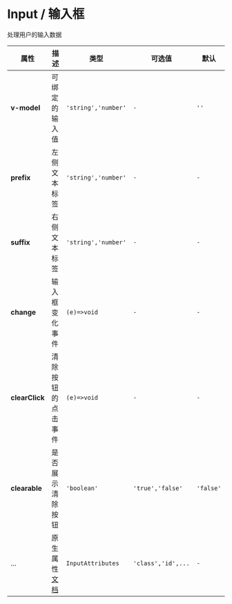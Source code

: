 # Input / 输入框

处理用户的输入数据

<playground title="默认的" name="ex-input-default" desc="基础的输入字段" />
<playground title="大小" name="ex-input-size" desc="不同大小的输入框" />
<playground
  title="标签"
  name="ex-input-inline-label"
  desc="在输入框内显示短小地行内文本"
/>
<playground
  title="禁用交互"
  name="ex-input-unwriteable"
  desc="禁用输入框地所有交互效果"
/>
<playground
  title="块级标签"
  name="ex-input-block-label"
  desc="为标签自定义更多样式"
/>
<playground
  title="清除按钮"
  name="ex-input-clearable"
  desc="在输入框内增加一个用于清除文本的按钮"
/>
<playground title="密码" name="ex-input-password" desc="显示或隐藏密码文本" />

<attributes>

<attributes-title title="Input Props" />

| 属性           | 描述                                                                            | 类型                | 可选值             | 默认      |
| -------------- | ------------------------------------------------------------------------------- | ------------------- | ------------------ | --------- |
| **v-model**    | 可绑定的输入值                                                                  | `'string','number'` | `-`                | `''`      |
| **prefix**     | 左侧文本标签                                                                    | `'string','number'` | `-`                | `-`       |
| **suffix**     | 右侧文本标签                                                                    | `'string','number'` | `-`                | `-`       |
| **change**     | 输入框变化事件                                                                  | `(e)=>void`         | `-`                | `-`       |
| **clearClick** | 清除按钮的点击事件                                                              | `(e)=>void`         | `-`                | `-`       |
| **clearable**  | 是否展示清除按钮                                                                | `'boolean'`         | `'true','false'`   | `'false'` |
| ...            | 原生属性[文档](https://developer.mozilla.org/en-US/docs/Web/HTML/Element/input) | `InputAttributes`   | `'class','id',...` | `-`       |

</attributes>
